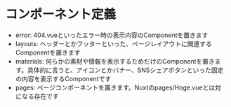 # コンポーネント定義
- error: 404.vueといったエラー時の表示内容のComponentを置きます
- layouts: ヘッダーとかフッターといった、ページレイアウトに関連するComponentを置きます
- materials: 何らかの素材や情報を表示するためだけのComponentを置きます。具体的に言うと、アイコンとかバナー、SNSシェアボタンといった固定の内容を表示するComponentです
- pages: ページコンポーネントを置きます。Nuxtのpages/Hoge.vueとは対になる存在です
